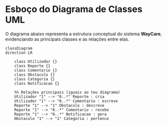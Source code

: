 # Esboço do Diagrama de Classes UML

O diagrama abaixo representa a estrutura conceptual do sistema **WayCare**, evidenciando as principais classes e as relações entre elas.

```mermaid
classDiagram
direction LR

    class Utilizador {}
    class Reporte {}
    class Comentario {}
    class Obstaculo {}
    class Categoria {}
    class Notificacao {}

    %% Relações principais (iguais ao teu diagrama)
    Utilizador "1" --> "0..*" Reporte : cria
    Utilizador "1" --> "0..*" Comentario : escreve
    Reporte "1" --> "1" Obstaculo : descreve
    Reporte "1" --> "0..*" Comentario : recebe
    Reporte "1" --> "0..*" Notificacao : gera
    Obstaculo "1" --> "1" Categoria : pertence

